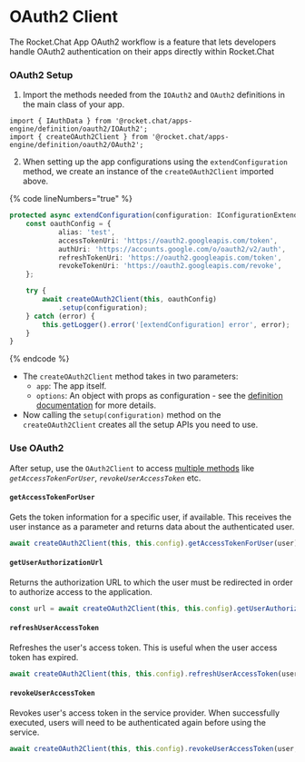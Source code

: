 # OAuth2 Client

The Rocket.Chat App OAuth2 workflow is a feature that lets developers handle OAuth2 authentication on their apps directly within Rocket.Chat

### OAuth2 Setup

1. Import the methods needed from the `IOAuth2` and `OAuth2` definitions in the main class of your app.

```
import { IAuthData } from '@rocket.chat/apps-engine/definition/oauth2/IOAuth2';
import { createOAuth2Client } from '@rocket.chat/apps-engine/definition/oauth2/OAuth2';
```

2. When setting up the app configurations using the `extendConfiguration` method, we create an instance of the `createOAuth2Client` imported above.

{% code lineNumbers="true" %}
```typescript
protected async extendConfiguration(configuration: IConfigurationExtend): Promise<void> {
    const oauthConfig = {
            alias: 'test',
            accessTokenUri: 'https://oauth2.googleapis.com/token',
            authUri: 'https://accounts.google.com/o/oauth2/v2/auth',
            refreshTokenUri: 'https://oauth2.googleapis.com/token',
            revokeTokenUri: 'https://oauth2.googleapis.com/revoke',
    };

    try {
        await createOAuth2Client(this, oauthConfig)
            .setup(configuration);
    } catch (error) {
        this.getLogger().error('[extendConfiguration] error', error);
    }
}
```
{% endcode %}

* The `createOAuth2Client` method takes in two parameters:
  * `app`: The app itself.
  * `options`: An object with props as configuration - see the [definition documentation](https://rocketchat.github.io/Rocket.Chat.Apps-engine/interfaces/oauth2\_ioauth2.ioauth2clientoptions.html) for more details.
* Now calling the `setup(configuration)` method on the `createOAuth2Client` creates all the setup APIs you need to use.

### Use OAuth2

After setup, use the `OAuth2Client` to access [multiple methods](https://rocketchat.github.io/Rocket.Chat.Apps-engine/interfaces/oauth2\_ioauth2.ioauth2client.html) like _`getAccessTokenForUser`_, _`revokeUserAccessToken`_ etc.

#### `getAccessTokenForUser`

Gets the token information for a specific user, if available. This receives the user instance as a parameter and returns data about the authenticated user.

```typescript
await createOAuth2Client(this, this.config).getAccessTokenForUser(user);
```

#### `getUserAuthorizationUrl`

Returns the authorization URL to which the user must be redirected in order to authorize access to the application.

```typescript
const url = await createOAuth2Client(this, this.config).getUserAuthorizationUrl(user);
```

#### `refreshUserAccessToken`

Refreshes the user's access token. This is useful when the user access token has expired.

```typescript
await createOAuth2Client(this, this.config).refreshUserAccessToken(user, persis);
```

#### `revokeUserAccessToken`

Revokes user's access token in the service provider. When successfully executed, users will need to be authenticated again before using the service.

```typescript
await createOAuth2Client(this, this.config).revokeUserAccessToken(user, persis);
```
